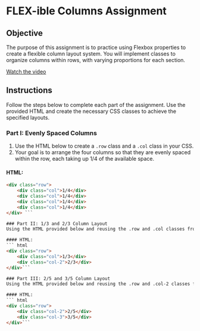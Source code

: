# FLEX-ible Columns Assignment

## Objective
The purpose of this assignment is to practice using Flexbox properties to create a flexible column layout system. You will implement classes to organize columns within rows, with varying proportions for each section.

[Watch the video](columns.mp4)

## Instructions
Follow the steps below to complete each part of the assignment. Use the provided HTML and create the necessary CSS classes to achieve the specified layouts.

### Part I: Evenly Spaced Columns
1. Use the HTML below to create a `.row` class and a `.col` class in your CSS.
2. Your goal is to arrange the four columns so that they are evenly spaced within the row, each taking up 1/4 of the available space.

#### HTML: 
``` html
<div class="row">
    <div class="col">1/4</div>
    <div class="col">1/4</div>
    <div class="col">1/4</div>
    <div class="col">1/4</div>
</div> ``` 

### Part II: 1/3 and 2/3 Column Layout
Using the HTML provided below and reusing the .row and .col classes from before, create a .col-2 class in the CSS to achieve a layout with a 1/3 width column and a 2/3 width column.

#### HTML:
``` html
<div class="row">
    <div class="col">1/3</div> 
    <div class="col-2">2/3</div>
</div>``` 

### Part III: 2/5 and 3/5 Column Layout
Using the HTML provided below and reusing the .row and .col-2 classes from before, create a .col-3 class in the CSS to achieve a layout with a 2/5 width column and a 3/5 width column.

#### HTML:
``` html
<div class="row">
    <div class="col-2">2/5</div>
    <div class="col-3">3/5</div>
</div>``` 

